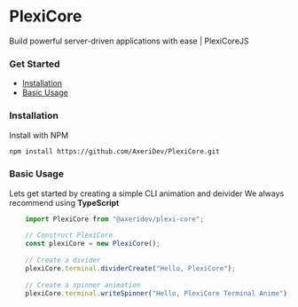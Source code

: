 # PlexiCore
Build powerful server-driven applications with ease | PlexiCoreJS

### Get Started
 - [Installation](#installation)
 - [Basic Usage](#basic-usage)

### Installation
Install with NPM
```bash
npm install https://github.com/AxeriDev/PlexiCore.git
```

### Basic Usage
Lets get started by creating a simple CLI animation and deivider
We always recommend using **TypeScript**

```typescript
    import PlexiCore from "@axeridev/plexi-core";
    
    // Construct PlexiCore
    const plexiCore = new PlexiCore();
    
    // Create a divider
    plexiCore.terminal.dividerCreate("Hello, PlexiCore");
    
    // Create a spinner animation
    plexiCore.terminal.writeSpinner("Hello, PlexiCore Terminal Anime");
```